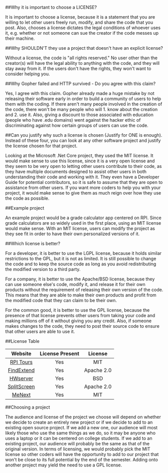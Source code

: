 ##Why it is important to choose a LICENSE?

It is important to choose a license, because it is a statement that you are willing to let other users freely run, modify, and share the code that you post. Also, chooses a license dictates the legal conditions of whoever uses it, e.g. whether or not someone can sue the creator if the code messes up their machine.

##Why SHOULDN'T they use a project that doesn't have an explicit license?

Without a license, the code is "all rights reserved." No user other than the creator(s) will have the legal ability to anything with the code, and they will stay away from it. If the users don't have the rights, they won't want to consider helping you.

##Why Gopher failed and HTTP survived - Do you agree with this claim?

Yes, I agree with this claim. Gopher already made a huge mistake by not releasing their software early in order to build a community of users to help them with the coding. If there aren't many people involved in the creation of the code, there won't be many people who will 1. know about the creation and 2. use it.  Also, giving a discount to those associated with education (people who have .edu domains) went against the hacker ethic of discriminating against how certain groups of users can use the code.

##Can you justify why such a license is chosen (Justify for ONE is enough). Instead of these four, you can look at any other software project and justify the license chosen for that project.

Looking at the Microsoft .Net Core project, they used the MIT license. It would make sense to use this license, since it is a very open license and they seem to be very open to letting other users contribute to their code, as they have multiple documents designed to assist other users in both understanding their code and working with it. They even have a Developer Guide for potential contributors, so it is safe to assume that they are open to assistance from other users. If you want more coders to help you with your project, it would make sense to give them as much reign over how they use the code as possible.

##Example project

An example project would be a grade calculator app centered on RPI. Since grade calculators are so widely used in the first place, using an MIT license would make sense. With an MIT license, users can modify the project as they see fit in order to have their own personalized versions of it.

##Which license is better?

For a developer, it is better to use the LGPL license, because it holds similar restrictions to the GPL, but it is not as limited. It is still possible to change the code and to keep the source code as long as you avoid redistributing the modified version to a third party.

For a company, it is better to use the Apache/BSD license, because they can use someone else's code, modify it, and release it for their own products without the requirement of releasing their own version of the code. This means that they are able to make their own products and profit from the modified code that they can claim to be their own.

For the common good, it is better to use the GPL license, because the presence of that license prevents other users from taking your code and making millions off of it without giving you any credit. Also, if someone makes changes to the code, they need to post their source code to ensure that other users are able to use it.

##License Table

| Website        | License Present          | License |
| :-------------: |:-------------:| :-----:|
| [RPI Tours](https://github.com/wtg/RPI_Tours_iOS)            | Yes | MIT |
| [FindExtend](https://github.com/monroj/FindExtend)      | Yes      |   Apache 2.0 |
| [HWserver](https://github.com/RCOS-Grading-Server/HWserver/blob/master/LICENSE.md) | Yes      |    BSD |
| [SplitScreen](https://github.com/tassiahmed/SplitScreen/blob/master/LICENSE) | Yes | Apache 2.0
| [MeNext](https://github.com/makinj/MeNext) | Yes | MIT

##Choosing a project

The audience and license of the project we choose will depend on whether we decide to create an entirely new project or if we decide to add to an existing open source project. If we add a new one, our audience will most likely those who use the same things as we do, so it may be anyone who uses a laptop or it can be centered on college students. If we add to an existing project, our audience will probably be the same as that of the original version. In terms of licensing, we would probably pick the MIT license so other coders will have the opportunity to add to our project that won't be close to its full potential by the end of the semester. Adding onto another project may yield the need to use a GPL license.
